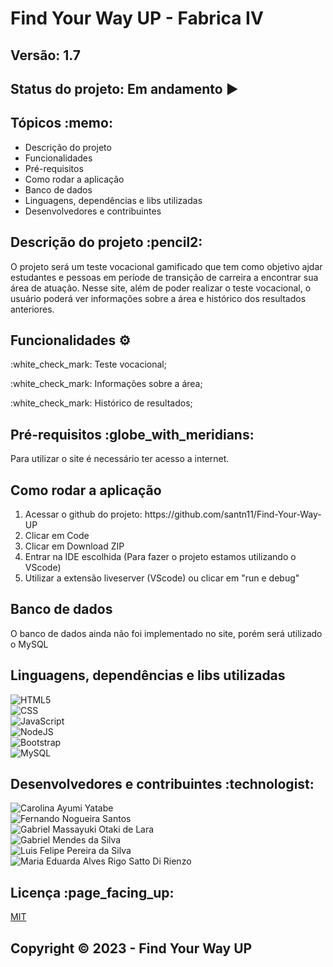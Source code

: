 <h1>Find Your Way UP - Fabrica IV</h1>
<h2>Versão: 1.7</h2>
<h2>Status do projeto: Em andamento ▶️</h2>

<h2>Tópicos :memo:</h2>
<ul>
  <li>Descrição do projeto</li>
  <li>Funcionalidades</li>
  <li>Pré-requisitos</li>
  <li>Como rodar a aplicação</li>
  <li>Banco de dados</li>
  <li>Linguagens, dependências e libs utilizadas</li>
  <li>Desenvolvedores e contribuintes</li>
</ul>

<h2>Descrição do projeto :pencil2:</h2>
<p>O projeto será um teste vocacional gamificado que tem como objetivo ajdar estudantes e pessoas em període de transição de carreira a encontrar sua área de atuação. 
   Nesse site, além de poder realizar o teste vocacional, o usuário poderá ver informações sobre a área e histórico dos resultados anteriores.</p>

<h2>Funcionalidades ⚙️</h2>
<p>:white_check_mark: Teste vocacional;</p>
<p>:white_check_mark: Informações sobre a área;</p>
<p>:white_check_mark: Histórico de resultados;</p>

<h2>Pré-requisitos :globe_with_meridians:</h2>
<p>Para utilizar o site é necessário ter acesso a internet.</p>

<h2>Como rodar a aplicação</h2>
<ol>
  <li>Acessar o github do projeto: https://github.com/santn11/Find-Your-Way-UP</li>
  <li>Clicar em Code</li>
  <li>Clicar em Download ZIP</li>
  <li>Entrar na IDE escolhida (Para fazer o projeto estamos utilizando o VScode)</li>
  <li>Utilizar a extensão liveserver (VScode) ou clicar em "run e debug"</li>
</ol>

<h2>Banco de dados</h2>
<p>O banco de dados ainda não foi implementado no site, porém será utilizado o MySQL</p>

<h2>Linguagens, dependências e libs utilizadas</h2>

![HTML5](https://img.shields.io/badge/HTML5-E34F26?style=for-the-badge&logo=html5&logoColor=white)
<br>
![CSS](	https://img.shields.io/badge/CSS3-1572B6?style=for-the-badge&logo=css3&logoColor=white)
<br>
![JavaScript](https://img.shields.io/badge/JavaScript-323330?style=for-the-badge&logo=javascript&logoColor=F7DF1E)
<br>
![NodeJS](https://img.shields.io/badge/Node.js-43853D?style=for-the-badge&logo=node.js&logoColor=white)
<br>
![Bootstrap](https://img.shields.io/badge/Bootstrap-563D7C?style=for-the-badge&logo=bootstrap&logoColor=white)
<br>
![MySQL](https://img.shields.io/badge/MySQL-00000F?style=for-the-badge&logo=mysql&logoColor=white)

<h2>Desenvolvedores e contribuintes :technologist:</h2>

![Carolina Ayumi Yatabe](https://github.com/CarolinaYatabe)
<br>
![Fernando Nogueira Santos](https://github.com/santn11)
<br>
![Gabriel Massayuki Otaki de Lara](https://github.com/Massa._yuki)
<br>
![Gabriel Mendes da Silva](https://github.com/devgabrielmendes)
<br>
![Luis Felipe Pereira da Silva](https://github.com/Felepenhos)
<br>
![Maria Eduarda Alves Rigo Satto Di Rienzo](https://github.com/DudaSatto)


<h2>Licença :page_facing_up:</h2>

[MIT](https://choosealicense.com/licenses/mit/)

<h2>Copyright © 2023 - Find Your Way UP</h2>




